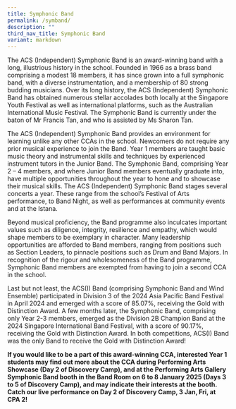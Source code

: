 ```yaml
---
title: Symphonic Band
permalink: /symband/
description: ""
third_nav_title: Symphonic Band
variant: markdown
---
```

The ACS (Independent) Symphonic Band is an award-winning band with a long, illustrious history in the school. Founded in 1966 as a brass band comprising a modest 18 members, it has since grown into a full symphonic band, with a diverse instrumentation, and a membership of 80 strong budding musicians. Over its long history, the ACS (Independent) Symphonic Band has obtained numerous stellar accolades both locally at the Singapore Youth Festival as well as international platforms, such as the Australian International Music Festival. The Symphonic Band is currently under the baton of Mr Francis Tan, and who is assisted by Ms Sharon Tan.

The ACS (Independent) Symphonic Band provides an environment for learning unlike any other CCAs in the school. Newcomers do not require any prior musical experience to join the Band. Year 1 members are taught basic music theory and instrumental skills and techniques by experienced instrument tutors in the Junior Band. The Symphonic Band, comprising Year 2 – 4 members, and where Junior Band members eventually graduate into, have multiple opportunities throughout the year to hone and to showcase their musical skills. The ACS (Independent) Symphonic Band stages several concerts a year. These range from the school’s Festival of Arts performance, to Band Night, as well as performances at community events and at the Istana. 

Beyond musical proficiency, the Band programme also inculcates important values such as diligence, integrity, resilience and empathy, which would shape members to be exemplary in character. Many leadership opportunities are afforded to Band members, ranging from positions such as Section Leaders, to pinnacle positions such as Drum and Band Majors. In recognition of the rigour and wholesomeness of the Band programme, Symphonic Band members are exempted from having to join a second CCA in the school.

Last but not least, the ACS(I) Band (comprising Symphonic Band and Wind Ensemble) participated in Division 3 of the 2024 Asia Pacific Band Festival in April 2024 and emerged with a score of 85.07%, receiving the Gold with Distinction Award. A few months later, the Symphonic Band, comprising only Year 2-3 members, emerged as the Division 2B Champion Band at the 2024 Singapore International Band Festival, with a score of 90.17%, receiving the Gold with Distinction Award. In both competitions, ACS(I) Band was the only Band to receive the Gold with Distinction Award!

**If you would like to be a part of this award-winning CCA, interested Year 1 students may find out more about the CCA during Performing Arts Showcase (Day 2 of Discovery Camp), and at the Performing Arts Gallery Symphonic Band booth in the Band Room on 6 to 8 January 2025 (Days 3 to 5 of Discovery Camp), and may indicate their interests at the booth. Catch our live performance on Day 2 of Discovery Camp, 3 Jan, Fri, at CPA 2!**